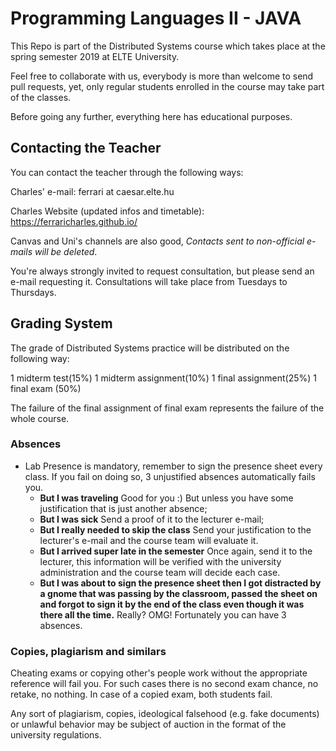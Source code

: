 # Programming Languages II - JAVA

This Repo is part of the Distributed Systems course which takes place at the
spring semester 2019 at ELTE University.

Feel free to collaborate with us, everybody is more than welcome to send pull requests,
yet, only regular students enrolled in the course may take part of the classes.

Before going any further, everything here has educational purposes.


## Contacting the Teacher

You can contact the teacher through the following ways:

Charles' e-mail: ferrari at caesar.elte.hu

Charles Website (updated infos and timetable): https://ferraricharles.github.io/

Canvas and Uni's channels are also good, *Contacts sent to non-official e-mails will be deleted*.

You're always strongly invited to request consultation, but please send an e-mail requesting it. Consultations will take place from Tuesdays to Thursdays.


## Grading System
The grade of Distributed Systems practice will be distributed on the following way:

1 midterm test(15%)
1 midterm assignment(10%)
1 final assignment(25%)
1 final exam (50%)

The failure of the final assignment of final exam represents the failure of the whole course.

### Absences

* Lab Presence is mandatory, remember to sign the presence sheet every class. If you fail on doing so, 3 unjustified absences automatically fails you.
  * **But I was traveling** Good for you :) But unless you have some justification that is just another absence;
  * **But I was sick** Send a proof of it to the lecturer e-mail;
  * **But I really needed to skip the class** Send your justification to the lecturer's e-mail and the course team will evaluate it.
  * **But I arrived super late in the semester** Once again, send it to the lecturer, this information will be verified with the university administration and the course team will decide each case.
  * **But I was about to sign the presence sheet then I got distracted by a gnome that was passing by the classroom, passed the sheet on and forgot to sign it by the end of the class even though it was there all the time.** Really? OMG! Fortunately you can have 3 absences.


### Copies, plagiarism and similars
Cheating exams or copying other's people work without the appropriate reference will fail you. For such cases there is no second exam chance, no retake, no nothing. In case of a copied exam, both students fail.

Any sort of plagiarism, copies, ideological falsehood (e.g. fake documents)  or unlawful behavior may be subject of auction in the format of the university regulations.
